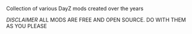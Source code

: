 Collection of various DayZ mods created over the years


*DISCLAIMER* ALL MODS ARE FREE AND OPEN SOURCE. DO WITH THEM AS YOU PLEASE

